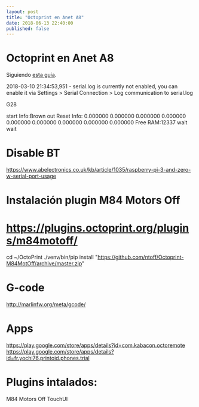 ```yaml
---
layout: post
title: "Octoprint en Anet A8"
date: 2018-06-13 22:40:00
published: false
---
```


# Octoprint en Anet A8

Siguiendo [esta guía](https://discourse.octoprint.org/t/setting-up-octoprint-on-a-raspberry-pi-running-raspbian/2337).

2018-03-10 21:34:53,951 - serial.log is currently not enabled, you can enable it via Settings > Serial Connection > Log communication to serial.log

G28


start
Info:Brown out Reset
Info: 0.000000 0.000000 0.000000 0.000000 0.000000 0.000000 0.000000 0.000000 0.000000
Free RAM:12337
wait
wait


# Disable BT
https://www.abelectronics.co.uk/kb/article/1035/raspberry-pi-3-and-zero-w-serial-port-usage



# Instalación plugin M84 Motors Off
# https://plugins.octoprint.org/plugins/m84motoff/
cd ~/OctoPrint
./venv/bin/pip install "https://github.com/ntoff/Octoprint-M84MotOff/archive/master.zip"

# G-code
http://marlinfw.org/meta/gcode/

# Apps
https://play.google.com/store/apps/details?id=com.kabacon.octoremote
https://play.google.com/store/apps/details?id=fr.yochi76.printoid.phones.trial

# Plugins intalados:
M84 Motors Off
TouchUI
